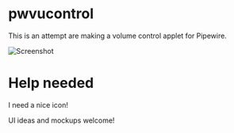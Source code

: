 # pwvucontrol

This is an attempt are making a volume control applet for Pipewire.

![Screenshot](../assets/screenshot.png)

# Help needed
I need a nice icon!

UI ideas and mockups welcome!
